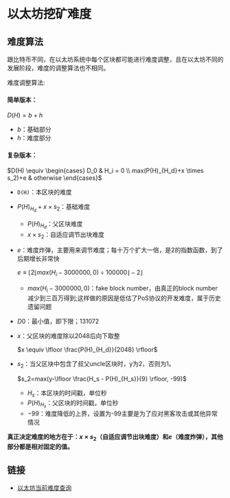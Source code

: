 # 以太坊挖矿难度



## 难度算法

跟比特币不同，在以太坊系统中每个区块都可能进行难度调整，且在以太坊不同的发展阶段，难度的调整算法也不相同。

难度调整算法:

#### 简单版本：

$D(H) = b + h$

- $b$：基础部分
- $h$：难度部分

#### 复杂版本：

$D(H) \equiv \begin{cases} D_0 & H_i = 0 \\ max(P(H)_{H_d}+x \times s_2)+e & otherwise \end{cases}$

- `D(H)`：本区块的难度

- $P(H)_{H_d}+x \times s_2$：基础难度

    - $P(H)_{H_d}$：父区块难度
    - $x \times s_2$：自适应调节出块难度

- $e$：难度炸弹，主要用来调节难度；每十万个扩大一倍，是2的指数函数，到了后期增长非常快

    $e \equiv \lfloor 2 \lfloor max(H_i - 3000000, 0) \div 100000 \rfloor - 2\rfloor$

    - $max(H_i - 3000000, 0)$：fake block number，由真正的block number减少到三百万得到;这样做的原因是低估了PoS协议的开发难度，属于历史遗留问题

- $D0$：最小值，即下限；131072

- $x$：父区块的难度除以2048后向下取整

    $x \equiv \lfloor \frac{P(H)_{H_d}}{2048} \rfloor$

- $s_2$：当父区块中包含了叔父uncle区块时，y为2，否则为1。

    $s_2=max(y-\lfloor \frac{H_s - P(H)_{H_s}}{9} \rfloor, -99)$

    - $H_s$：本区块的时间戳，单位秒
    - $P(H)_{H_s}$：父区块的时间戳，单位秒
    - $-99$：难度降低的上界，设置为-99主要是为了应对黑客攻击或其他异常情况

**真正决定难度的地方在于：$x \times s_2$（自适应调节出块难度）和$e$（难度炸弹），其他部分都是相对固定的值。**



## 链接

- [以太坊当前难度查询](https://www.etherchain.org/)

